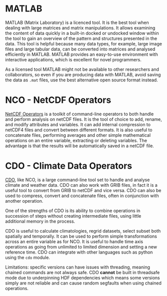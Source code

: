 # MATLAB
MATLAB (Matrix Laboratory) is a licenced tool. It is the best tool when dealing with large matrices and matrix manipulations. It allows examining the content of data quickly in a built-in docked or undocked window within the tool to gain an overview of the pattern and structures presented in the data. This tool is helpful because many data types, for example, large image files and large tabular data, can be converted into matrices and analysed efficiently in MATLAB. MATLAB provides an easy-to-use environment with interactive applications, which is excellent for novel programmers. 

As a licensed tool MATLAB might not be available to other researchers and collaborators, so even if you are producing data with MATLAB, avoid saving the data as `.mat` files, use the best alternative open source format instead.

# NCO - NetCDF Operators
[NetCDF Operators](http://nco.sourceforge.net/) is a toolkit of command-line operators to both handle and perform analysis on netCDF files. It is the tool of choice to add, rename, and modify attributes and variables. It can add internal compression to netCDF4 files and convert between different formats. It is also useful to concatenate files, performing averages and other simple mathematical operations on an entire variable, extracting or deleting variables. The advantage is that the results will be automatically saved in a netCDF file.

# CDO - Climate Data Operators
[CDO](https://code.mpimet.mpg.de/projects/cdo/), like NCO, is a large command-line tool set to handle and analyse climate and weather data. CDO can also work with GRIB files, in fact it is a useful tool to convert from GRIB to netCDF and vice versa. CDO can also be used to compress, convert and concatenate files, often in conjunction with another operation.

One of the strengths of CDO is its ability to combine operations in succession of steps without creating intermediate files, using little additional memory in the process.

CDO is useful to calculate climatologies, regrid datasets, select subset both spatially and temporally. It can be used to perform simple transformations across an entire variable as for NCO. It is useful to handle time axis operations as going from unlimited to limited dimension and setting a new reference time. CDO can integrate with other languages such as python using the `cdo` module.

Limitations: specific versions can have issues with threading, meaning chained commands are not always safe. CDO **cannot** be built in threadsafe mode due to underpinning HDF dependencies which means some versions simply are not reliable and can cause random segfaults when using chained operations.

